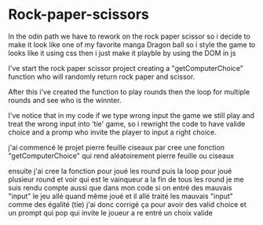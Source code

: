 # Rock-paper-scissors

 In the odin path we have to rework on the rock paper scissor
so i decide to make it look like one of my favorite manga Dragon ball 
so i style the game to looks like it using css then i just make it playble by using the DOM in js 


I've start the rock paper scissor project creating a "getComputerChoice" function who will randomly return rock paper and scissor.

After this i've created the function to play rounds
then the loop for multiple rounds and see who is the winnter.

I've notice that in my code if we type wrong input the game we still play and treat the wrong input into 'tie' game,
so i rewright the code to have valide choice and a promp who invite the player to input a right choice. 


j'ai commencé le projet pierre feuille ciseaux 
par cree une fonction "getComputerChoice" qui rend aléatoirement pierre feuille ou ciseaux 

ensuite j'ai cree la fonction pour joué les round 
puis la loop pour joué plusieur round et voir qui est le vainqueur a la fin de tous les round 
je me suis rendu compte aussi que dans mon code si on entré des mauvais "input" le jeu allé quand même joué et il allé traité les mauvais "input" comme des égalité (tie)
j'ai donc corrigé ça pour avoir des valid choice et un prompt qui pop qui invite le joueur a re entré un choix valide 